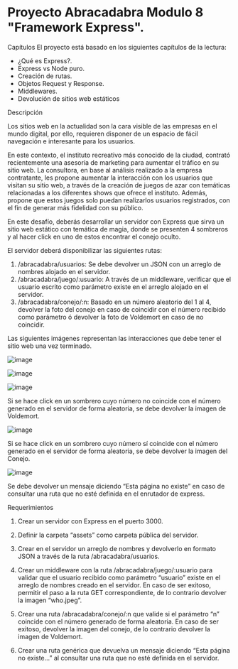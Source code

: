 # Proyecto Abracadabra Modulo 8 "Framework Express".

Capítulos
El proyecto está basado en los siguientes capítulos de la lectura:
- ¿Qué es Express?.
- Express vs Node puro.
- Creación de rutas.
- Objetos Request y Response.
- Middlewares.
- Devolución de sitios web estáticos

Descripción

Los sitios web en la actualidad son la cara visible de las empresas en el mundo digital, por ello, requieren disponer de un espacio de fácil navegación e interesante para los usuarios.

En este contexto, el instituto recreativo más conocido de la ciudad, contrató recientemente una asesoría de marketing para aumentar el tráfico en su sitio web. La consultora, en base al análisis realizado a la empresa contratante, les propone aumentar la interacción con los usuarios que visitan su sitio web, a través de la creación de juegos de azar con temáticas relacionadas a los diferentes shows que ofrece el instituto. Además, propone que estos juegos solo puedan realizarlos usuarios registrados, con el fin de generar más fidelidad con su público.

En este desafío, deberás desarrollar un servidor con Express que sirva un sitio web estático con temática de magia, donde se presenten 4 sombreros y al hacer click en uno de estos encontrar el conejo oculto.

El servidor deberá disponibilizar las siguientes rutas:
1. /abracadabra/usuarios: Se debe devolver un JSON con un arreglo de nombres alojado en el servidor.
2. /abracadabra/juego/:usuario: A través de un middleware, verificar que el usuario escrito como parámetro existe en el arreglo alojado en el servidor.
3. /abracadabra/conejo/:n: Basado en un número aleatorio del 1 al 4, devolver la foto del conejo en caso de coincidir con el número recibido como parámetro ó devolver la
foto de Voldemort en caso de no coincidir.

Las siguientes imágenes representan las interacciones que debe tener el sitio web una vez terminado.

![image](https://user-images.githubusercontent.com/96355317/166338752-200df1e8-944c-41e9-aeee-336ecbc83189.png)

![image](https://user-images.githubusercontent.com/96355317/166338769-fc29a403-827f-404d-9c0e-509f56c40081.png)

![image](https://user-images.githubusercontent.com/96355317/166338783-4b915496-7fe1-46e4-ab90-8adc3dc512f5.png)

Si se hace click en un sombrero cuyo número no coincide con el número generado en el servidor de forma aleatoria, se debe devolver la imagen de Voldemort.

![image](https://user-images.githubusercontent.com/96355317/166338819-6b7afdbb-d373-4461-9db8-a0c3420b8125.png)

Si se hace click en un sombrero cuyo número sí coincide con el número generado en el servidor de forma aleatoria, se debe devolver la imagen del Conejo.

![image](https://user-images.githubusercontent.com/96355317/166338851-6a549675-a2a2-4164-8166-bfeef7d4c379.png)

Se debe devolver un mensaje diciendo “Esta página no existe” en caso de consultar una ruta que no esté definida en el enrutador de express.

Requerimientos
1. Crear un servidor con Express en el puerto 3000.
2. Definir la carpeta “assets” como carpeta pública del servidor.
3. Crear en el servidor un arreglo de nombres y devolverlo en formato JSON a través de la ruta /abracadabra/usuarios.
4. Crear un middleware con la ruta /abracadabra/juego/:usuario para validar que el usuario recibido como parámetro “usuario” existe en el arreglo de nombres creado
en el servidor. En caso de ser exitoso, permitir el paso a la ruta GET correspondiente, de lo contrario devolver la imagen “who.jpeg”.

5. Crear una ruta /abracadabra/conejo/:n que valide si el parámetro “n” coincide con el número generado de forma aleatoria. En caso de ser exitoso, devolver la imagen del conejo, de lo contrario devolver la imagen de Voldemort.

6. Crear una ruta genérica que devuelva un mensaje diciendo “Esta página no existe...” al consultar una ruta que no esté definida en el servidor.
